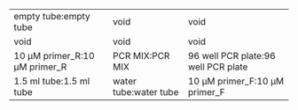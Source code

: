 ||||
|----|----|----|
|empty tube:empty tube|void|void|
|void|void|void|
|10 μM primer_R:10 μM primer_R|PCR MIX:PCR MIX|96 well PCR plate:96 well PCR plate|
|1.5 ml tube:1.5 ml tube|water tube:water tube|10 μM primer_F:10 μM primer_F|
